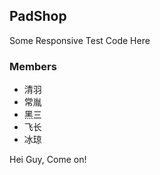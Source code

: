 ## PadShop
Some Responsive Test Code Here

### Members
 * 清羽
 * 常胤
 * 黑三
 * 飞长
 * 冰琼

Hei Guy, Come on!

